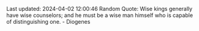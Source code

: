 Last updated: 2024-04-02 12:00:46
Random Quote: Wise kings generally have wise counselors; and he must be a wise man himself who is capable of distinguishing one. - Diogenes